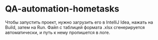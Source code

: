 # QA-automation-hometasks
Чтобы запустить проект, нужно загрузить его в IntelliJ Idea, нажать на Build, затем на Run. 
Файл с таблицей формата .xlsx сгенерируется автоматически, и путь к нему пропишется в логе.

